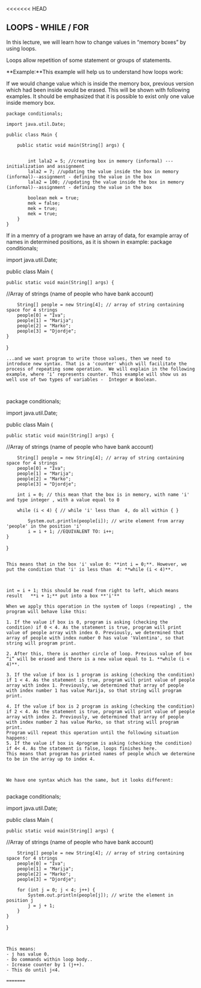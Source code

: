<<<<<<< HEAD
## LOOPS - WHILE / FOR



In this lecture, we will learn how to change values in “memory boxes” by using loops.

Loops allow repetition of some statement or groups of statements. 

**Example:**This example will help us to understand how loops work: 

If we would change value which is inside the memory box, previous version which had been inside would be erased. This will be shown with following examples. It should be emphasized that it is possible to exist only one value inside memory box. 


```
package conditionals;

import java.util.Date;

public class Main {

	public static void main(String[] args) {
		
		
		int lala2 = 5; //creating box in memory (informal) ---initialization and assignment
		lala2 = 7; //updating the value inside the box in memory (informal)--assignment - defining the value in the box
		lala2 = 100; //updating the value inside the box in memory (informal)--assignment - defining the value in the box		
		
		boolean mek = true;
		mek = false;
		mek = true;
		mek = true;
	}
}
```


If in a memry of a program we have an array of data, for example array of names in determined positions, as it is shown in example:
package conditionals;

import java.util.Date;

public class Main {

	public static void main(String[] args) {

//Array of strings (name of people who have bank account)
				
		String[] people = new String[4]; // array of string containing space for 4 strings
		people[0] = "Iva";
		people[1] = "Marija";
		people[2] = "Marko";
		people[3] = "Djordje";
	}
}
```
...and we want program to write those values, then we need to introduce new syntax. That is a 'counter' which will facilitate the process of repeating some operation.  We will explain in the following example, where ‘i’ represents counter. This example will show us as well use of two types of variables -  Integer и Boolean.



```
package conditionals;

import java.util.Date;

public class Main {

	public static void main(String[] args) {

//Array of strings (name of people who have bank account)
				
		String[] people = new String[4]; // array of string containing space for 4 strings
		people[0] = "Iva";
		people[1] = "Marija";
		people[2] = "Marko";
		people[3] = "Djordje";

		int i = 0; // this mean that the box is in memory, with name 'i'  and type integer , with a value equal to 0 
		
		while (i < 4) { // while 'i' less than  4, do all within { }
			
			System.out.println(people[i]); // write element from array 'people' in the position 'i'			
			i = i + 1; //EQUIVALENT TO: i++;
	}
}
```
			
This means that in the box 'i' value 0: **int i = 0;**. However, we put the condition that 'i' is less than  4: **while (i < 4)**. 


 
int = i + 1; this should be read from right to left, which means  result   **i + 1;** put into a box **'i'**

When we apply this operation in the system of loops (repeating) , the program will behave like this:

1. If the value if box is 0, program is asking (checking the condition) if 0 < 4. As the statement is true, program will print value of people array with index 0. Previously, we determined that array of people with index number 0 has value 'Valentina', so that string will program print.

2. After this, there is another circle of loop. Previous value of box “i” will be erased and there is a new value equal to 1. **while (i < 4)**.

3. If the value if box is 1 program is asking (checking the condition) if 1 < 4. As the statement is true, program will print value of people array with index 1. Previously, we determined that array of people with index number 1 has value Marija, so that string will program print.

4. If the value if box is 2 program is asking (checking the condition) if 2 < 4. As the statement is true, program will print value of people array with index 2. Previously, we determined that array of people with index number 2 has value Marko, so that string will program print.
Program will repeat this operation until the following situation happens: 
5. If the value if box is 4program is asking (checking the condition) if 4< 4. As the statement is false, loops finishes here.
This means that program has printed names of people which we determine to be in the array up to index 4. 



We have one syntax which has the same, but it looks different: 


```
package conditionals;

import java.util.Date;

public class Main {

	public static void main(String[] args) {

//Array of strings (name of people who have bank account)
				
		String[] people = new String[4]; // array of string containing space for 4 strings
		people[0] = "Iva";
		people[1] = "Marija";
		people[2] = "Marko";
		people[3] = "Djordje";

		for (int j = 0; j < 4; j++) {
			System.out.println(people[j]); // write the element in position ј 
			j = j + 1;
		}
	}
}
```


This means:
- ј has value 0.
- Do commands within loop body..
- Icrease counter by 1 (ј++). 
- This do until j<4.
				
=======
